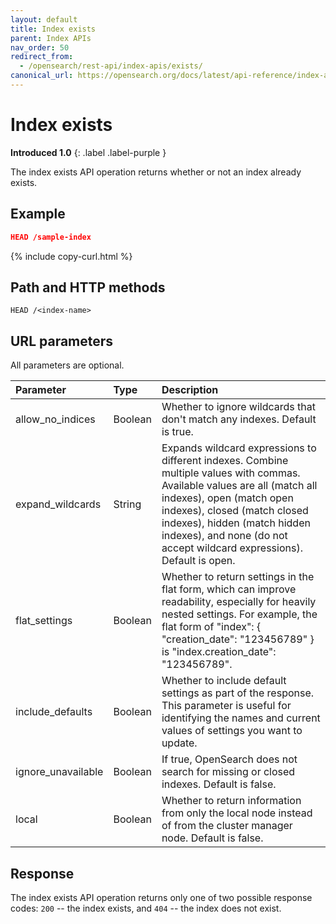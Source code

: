 ```yaml
---
layout: default
title: Index exists
parent: Index APIs
nav_order: 50
redirect_from:
  - /opensearch/rest-api/index-apis/exists/
canonical_url: https://opensearch.org/docs/latest/api-reference/index-apis/exists/
---
```


# Index exists
**Introduced 1.0**
{: .label .label-purple }

The index exists API operation returns whether or not an index already exists.

## Example

```json
HEAD /sample-index
```
{% include copy-curl.html %}

## Path and HTTP methods

```
HEAD /<index-name>
```

## URL parameters

All parameters are optional.

Parameter | Type | Description
:--- | :--- | :---
allow_no_indices | Boolean | Whether to ignore wildcards that don't match any indexes. Default is true.
expand_wildcards | String | Expands wildcard expressions to different indexes. Combine multiple values with commas. Available values are all (match all indexes), open (match open indexes), closed (match closed indexes), hidden (match hidden indexes), and none (do not accept wildcard expressions). Default is open.
flat_settings | Boolean | Whether to return settings in the flat form, which can improve readability, especially for heavily nested settings. For example, the flat form of "index": { "creation_date": "123456789" } is "index.creation_date": "123456789".
include_defaults | Boolean | Whether to include default settings as part of the response. This parameter is useful for identifying the names and current values of settings you want to update.
ignore_unavailable | Boolean | If true, OpenSearch does not search for missing or closed indexes. Default is false.
local | Boolean | Whether to return information from only the local node instead of from the cluster manager node. Default is false.


## Response

The index exists API operation returns only one of two possible response codes: `200` -- the index exists, and `404` -- the index does not exist.
